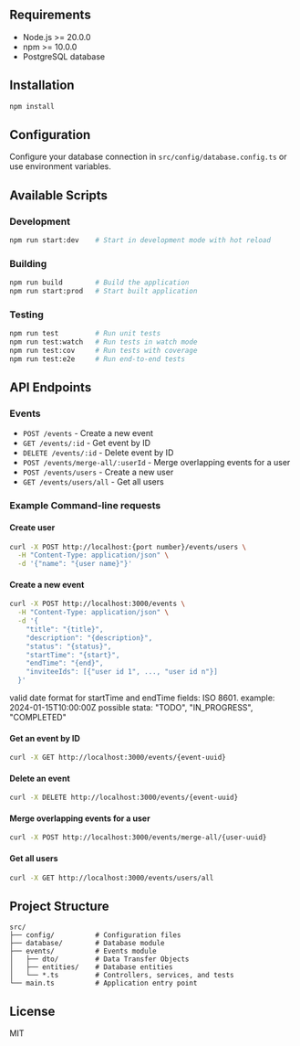 ## Requirements

- Node.js >= 20.0.0
- npm >= 10.0.0
- PostgreSQL database

## Installation

```bash
npm install
```

## Configuration

Configure your database connection in `src/config/database.config.ts` or use environment variables.

## Available Scripts

### Development
```bash
npm run start:dev    # Start in development mode with hot reload
```

### Building
```bash
npm run build        # Build the application
npm run start:prod   # Start built application
```

### Testing
```bash
npm run test         # Run unit tests
npm run test:watch   # Run tests in watch mode
npm run test:cov     # Run tests with coverage
npm run test:e2e     # Run end-to-end tests
```

## API Endpoints

### Events
- `POST /events` - Create a new event
- `GET /events/:id` - Get event by ID
- `DELETE /events/:id` - Delete event by ID
- `POST /events/merge-all/:userId` - Merge overlapping events for a user
- `POST /events/users` - Create a new user
- `GET /events/users/all` - Get all users

### Example Command-line requests

#### Create user
```bash
curl -X POST http://localhost:{port number}/events/users \
  -H "Content-Type: application/json" \
  -d '{"name": "{user name}"}'
```

#### Create a new event
```bash
curl -X POST http://localhost:3000/events \
  -H "Content-Type: application/json" \
  -d '{
    "title": "{title}",
    "description": "{description}",
    "status": "{status}",
    "startTime": "{start}",
    "endTime": "{end}",
    "inviteeIds": [{"user id 1", ..., "user id n"}]
  }'
```
valid date format for startTime and endTime fields: ISO 8601. example: 2024-01-15T10:00:00Z
possible stata: "TODO", "IN_PROGRESS", "COMPLETED"

#### Get an event by ID
```bash
curl -X GET http://localhost:3000/events/{event-uuid}
```

#### Delete an event
```bash
curl -X DELETE http://localhost:3000/events/{event-uuid}
```

#### Merge overlapping events for a user
```bash
curl -X POST http://localhost:3000/events/merge-all/{user-uuid}
```

#### Get all users
```bash
curl -X GET http://localhost:3000/events/users/all
```

## Project Structure

```
src/
├── config/          # Configuration files
├── database/        # Database module
├── events/          # Events module
│   ├── dto/         # Data Transfer Objects
│   ├── entities/    # Database entities
│   └── *.ts         # Controllers, services, and tests
└── main.ts          # Application entry point
```

## License

MIT
